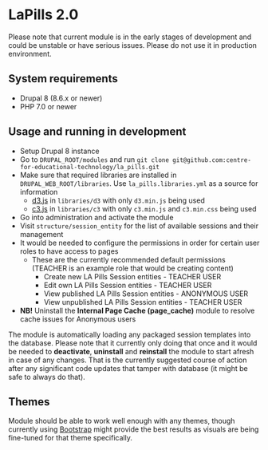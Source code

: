 # LaPills 2.0

Please note that current module is in the early stages of development and could
be unstable or have serious issues.
Please do not use it in production environment.

## System requirements

* Drupal 8 (8.6.x or newer)
* PHP 7.0 or newer

## Usage and running in development

* Setup Drupal 8 instance
* Go to `DRUPAL_ROOT/modules` and run
`git clone git@github.com:centre-for-educational-technology/la_pills.git`
* Make sure that required libraries are installed in
`DRUPAL_WEB_ROOT/libraries`. Use `la_pills.libraries.yml` as a source for
information
  - [d3.js](https://d3js.org/) in `libraries/d3` with only `d3.min.js` being
  used
  - [c3.js](https://c3js.org/) in `libraries/c3` with only `c3.min.js` and
  `c3.min.css` being used
* Go into administration and activate the module
* Visit `structure/session_entity` for the list of available sessions and their
management
* It would be needed to configure the permissions in order for certain user
roles to have access to pages
  - These are the currently recommended default permissions (TEACHER is an
    example role that would be creating content)
    - Create new LA Pills Session entities - TEACHER USER
    - Edit own LA Pills Session entities - TEACHER USER
    - View published LA Pills Session entities - ANONYMOUS USER
    - View unpublished LA Pills Session entities - TEACHER USER
* **NB!** Uninstall the **Internal Page Cache (page_cache)** module to resolve
cache issues for Anonymous users

The module is automatically loading any packaged session templates into the
database. Please note that it currently only doing that once and it would be
needed to **deactivate**, **uninstall** and **reinstall** the module to start
afresh in case of any changes.
That is the currently suggested course of action after any significant code
updates that tamper with database (it might be safe to always do that).

## Themes

Module should be able to work well enough with any themes, though currently
using [Bootstrap](https://www.drupal.org/project/bootstrap) might provide the
best results as visuals are being fine-tuned for that theme specifically.
